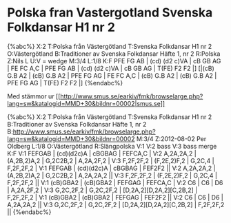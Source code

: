 # Polska fran Vastergotland Svenska Folkdansar H1 nr 2

{%abc%}
X:2
T:Polska från Västergötland
T:Svenska Folkdansar H1 nr 2
O:Västergötland
B:Traditioner av Svenska Folkdansar Häfte 1, nr 2
R:Polska
Z:Nils L
U:V = wedge
M:3/4
L:1/8
K:F
PFE FG AB | (cd) (d2 c)VA | cB GB AG | FE FC A,C |
PFE FG AB | (cd) (d2 c)VA | cB GB AG | T(FE) F2 F2 |]
[|(cB) G.B A2 | (cB) G.B A2 | PFE FG AG | FE FC A,C |
(cB) G.B A2 | (cB) G.B A2 | PFE FG AG | T(FE) F2 F2 |]
{%endabc%}

Med stämmor ur [[http://www.smus.se/earkiv/fmk/browselarge.php?lang=sw&katalogid=MMD+30&bildnr=00002|smus.se]]

{%abc%}
X:2
T:Polska från Västergötland
T:Svenska Folkdansar H1 nr 2
B:Traditioner av Svenska Folkdansar Häfte 1, nr 2
B:http://www.smus.se/earkiv/fmk/browselarge.php?lang=sw&katalogid=MMD+30&bildnr=00002
M:3/4
Z:2012-08-02 Per Oldberg
L:1/8
O:Västergötland
R:Slängpolska
V:1
V:2 bass
V:3 bass merge
K:F
V:1
FEFGAB | (cd)(d2c)A | cBGBAG | FEFCA,C | 
V:2
A,2A,2A,2 | (A,2B,2)A,2 | G,2C2B,2 | A,2A,2F,2 | 
V:3
F,2F,2F,2 | (F,2E,2)F,2 | G,2C,4 | F,2F,2F,2 | 
V:1
FEFGAB | (cd)(d2c)A | cBGBAG | FEF2F2 || 
V:2
A,2A,2A,2 | (A,2B,2)A,2 | G,2C2B,2 | A,2A,2A,2 || 
V:3
F,2F,2F,2 | (F,2E,2)F,2 | G,2C,4 | F,2F,2F,2 ||
V:1
(cB)GBA2 | (cB)GBA2 | FEFGAG | FEFCA,C | 
V:2
C6 | C6 | D6 | A,2A,2F,2 | 
V:3
G,2C,2F,2 | G,2C,2F,2 | [D,2A,2][D,2A,2][C,2B,2] | F,2F,2F,2 | 
V:1
(cB)GBA2 | (cB)GBA2 | FEFGAG | FEF2F2 || 
V:2
C6 | C6 | D6 | A,2A,2A,2 || 
V:3
G,2C,2F,2 | G,2C,2F,2 | [D,2A,2][D,2A,2][C,2B,2] | F,2F,2F,2 || 
{%endabc%}
